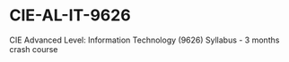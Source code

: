 # CIE-AL-IT-9626
CIE Advanced Level: Information Technology (9626) Syllabus - 3 months crash course
